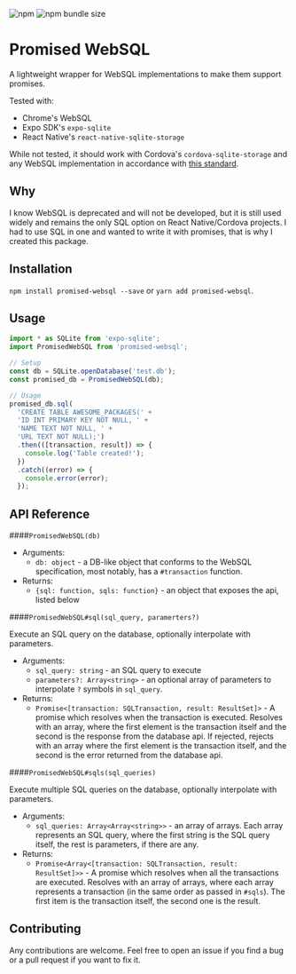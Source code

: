 ![npm](https://img.shields.io/npm/v/promised-websql)
![npm bundle size](https://img.shields.io/bundlephobia/minzip/promised-websql)
# Promised WebSQL

A lightweight wrapper for WebSQL implementations to make them support promises.

Tested with:
- Chrome's WebSQL
- Expo SDK's `expo-sqlite`
- React Native's `react-native-sqlite-storage`

While not tested, it should work with Cordova's `cordova-sqlite-storage` and any WebSQL implementation 
in accordance with [this standard](https://www.w3.org/TR/webdatabase/).

## Why
I know WebSQL is deprecated and will not be developed, but it is still used widely and remains the only
SQL option on React Native/Cordova projects. I had to use SQL in one and wanted to write it with promises, 
that is why I created this package.
## Installation
`npm install promised-websql --save` or `yarn add promised-websql`.

## Usage
```javascript
import * as SQLite from 'expo-sqlite';
import PromisedWebSQL from 'promised-websql';

// Setup
const db = SQLite.openDatabase('test.db');
const promised_db = PromisedWebSQL(db);

// Usage
promised_db.sql(
  'CREATE TABLE AWESOME_PACKAGES(' +
  'ID INT PRIMARY KEY NOT NULL, ' +
  'NAME TEXT NOT NULL, ' +
  'URL TEXT NOT NULL);')
  .then(([transaction, result]) => {
    console.log('Table created!');
  })
  .catch((error) => {
    console.error(error);
  });
```

## API Reference
####`PromisedWebSQL(db)`
- Arguments:
    - `db: object` - a DB-like object that conforms to the WebSQL specification,
    most notably, has a `#transaction` function.
- Returns:
    - `{sql: function, sqls: function}` - an object that exposes the api, listed below
 
####`PromisedWebSQL#sql(sql_query, paramerters?)`

Execute an SQL query on the database, optionally interpolate with parameters.
- Arguments:
    - `sql_query: string` - an SQL query to execute
    - `parameters?: Array<string>` - an optional array of parameters to
    interpolate `?` symbols in `sql_query`.
- Returns:
    - `Promise<[transaction: SQLTransaction, result: ResultSet]>` - 
    A promise which resolves when the transaction is executed. Resolves with an array,
    where the first element is the transaction itself and the second is the response from
    the database api. If rejected, rejects with an array where the first element is the 
    transaction itself, and the second is the error returned from the database api.
    
####`PromisedWebSQL#sqls(sql_queries)`

Execute multiple SQL queries on the database, optionally interpolate with parameters.
- Arguments:
    - `sql_queries: Array<Array<string>>` - an array of arrays. Each array represents an SQL query, 
    where the first string is the SQL query itself, the rest is parameters, if there are any.
- Returns:
    - `Promise<Array<[transaction: SQLTransaction, result: ResultSet]>>` - 
    A promise which resolves when all the transactions are executed. Resolves with an array of arrays,
    where each array represents a transaction (in the same order as passed in `#sqls`). The first item is the
    transaction itself, the second one is the result.
## Contributing
Any contributions are welcome. Feel free to open an issue if you find a bug or a pull request if you want to fix it.

